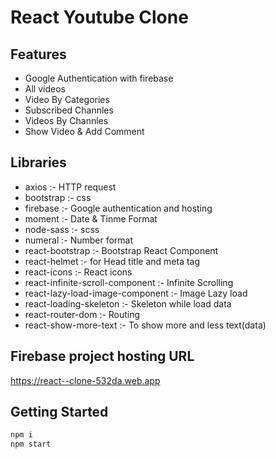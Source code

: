 # React Youtube Clone

## Features

- Google Authentication with firebase
- All videos
- Video By Categories
- Subscribed Channles
- Videos By Channles
- Show Video & Add Comment

## Libraries

- axios :- HTTP request
- bootstrap :- css
- firebase :- Google authentication and hosting
- moment :- Date & Tinme Format
- node-sass :- scss
- numeral :- Number format
- react-bootstrap :- Bootstrap React Component
- react-helmet :- for Head title and meta tag
- react-icons :- React icons
- react-infinite-scroll-component :- Infinite Scrolling
- react-lazy-load-image-component :- Image Lazy load
- react-loading-skeleton :- Skeleton while load data
- react-router-dom :- Routing
- react-show-more-text :- To show more and less text(data)

## Firebase project hosting URL

https://react--clone-532da.web.app

## Getting Started

```js
npm i
npm start
```
